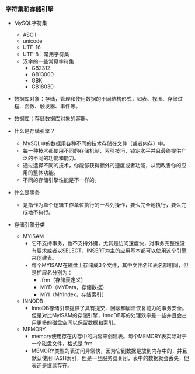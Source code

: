 ### 字符集和存储引擎 ###

- MySQL字符集
	- ASCII
	- unicode
	- UTF-16
	- UTF-8：常用字符集
	- 汉字的一些常见字符集
		- GB2312
		- GB13000
		- GBK
		- GB18030

- 数据库对象：存储，管理和使用数据的不同结构形式，如表、视图、存储过程、函数、触发器、事件等。
- 数据库：存储数据库对象的容器。
- 什么是存储引擎？
	- MySQL中的数据用各种不同的技术存储在文件（或者内存）中。
	- 每一种技术都使用不同的存储机制、索引技巧、锁定水平并且最终提供广泛的不同的功能和能力。
	- 通过选择不同的技术，你能够获得额外的速度或者功能，从而改善你的应用的整体功能。
	- 不同的存储引擎性能是不一样的。
- 什么是事务
	- 是指作为单个逻辑工作单位执行的一系列操作，要么完全地执行，要么完成地不执行。
- 存储引擎分类
	- MYISAM
		- 它不支持事务，也不支持外键，尤其是访问速度快，对事务完整性没有要求或者以SELECT、INSERT为主的应用基本都可以使用这个引擎来创建表。
		- 每个MYISAM在磁盘上存储成3个文件，其中文件名和表名都相同，但是扩展名分别为：
			- .frm（存储表定义）
			- MYD（MYData，存储数据）
			- MYI（MYIndex，存储索引）
	- INNODB
		- InnoDB存储引擎提供了具有提交、回滚和崩溃恢复能力的事务安全。但是对比MyISAM的存储引擎，InnoDB写的处理效率差一些并且会占用更多的磁盘空间以保留数据和索引。
	- MEMORY
		- memory使用存在内存中的内容来创建表。每个MEMORY表实际对于一个磁盘文件，格式是.frm
		- MEMORY类型的表访问非常快，因为它到数据是放到内存中的，并且默认使用HASH索引，但是一旦服务器关闭，表中的数据就会丢失，但表还是继续存在。